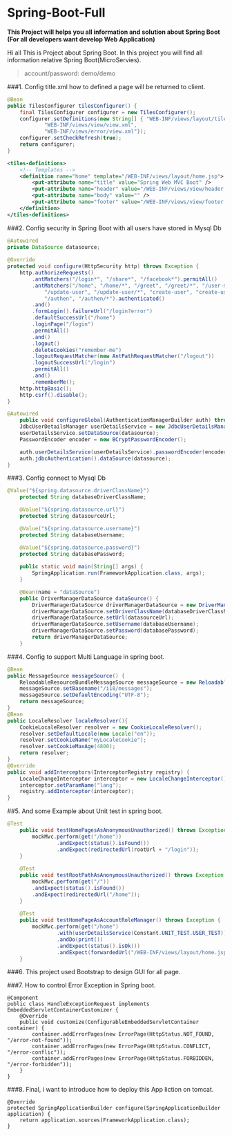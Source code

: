 <!-- START doctoc generated TOC please keep comment here to allow auto update -->
<!-- DON'T EDIT THIS SECTION, INSTEAD RE-RUN doctoc TO UPDATE -->

# Spring-Boot-Full
**This Project will helps you all information and solution about Spring Boot (For all developers want develop Web Application)**

Hi all 
This is Project about Spring Boot. In this project you will find all information relative Spring Boot(MicroServies).

>account/password: demo/demo

###1. Config title.xml how to defined a page will be returned to client.
```java
@Bean
public TilesConfigurer tilesConfigurer() {
    final TilesConfigurer configurer = new TilesConfigurer();
    configurer.setDefinitions(new String[] { "WEB-INF/views/layout/tiles.xml", 
            "WEB-INF/views/view/view.xml",
            "WEB-INF/views/error/view.xml"});
    configurer.setCheckRefresh(true);
    return configurer;
}
```
```xml 
<tiles-definitions>
    <!-- Templates -->
    <definition name="home" template="/WEB-INF/views/layout/home.jsp">
        <put-attribute name="title" value="Spring Web MVC Boot" />
        <put-attribute name="header" value="/WEB-INF/views/view/header.jsp" />
        <put-attribute name="body" value="" />
        <put-attribute name="footer" value="/WEB-INF/views/view/footer.jsp" />
    </definition>
</tiles-definitions>
```
###2. Config security in Spring Boot with all users have stored in Mysql Db
```java
@Autowired
private DataSource datasource;
	
@Override
protected void configure(HttpSecurity http) throws Exception {
    http.authorizeRequests()
        .antMatchers("/login*", "/share*", "/facebook*").permitAll()
        .antMatchers("/home", "/home/*", "/greet", "/greet/*", "/user-manager", "/user-manager/*",
            "/update-user", "/update-user/*", "create-user", "create-user/*",
            "/authen", "/authen/*").authenticated()
        .and()
        .formLogin().failureUrl("/login?error")
        .defaultSuccessUrl("/home")
        .loginPage("/login")
        .permitAll()
        .and()
        .logout()
        .deleteCookies("remember-me")
        .logoutRequestMatcher(new AntPathRequestMatcher("/logout"))
        .logoutSuccessUrl("/login")
        .permitAll()
        .and()
        .rememberMe();
    http.httpBasic();
    http.csrf().disable();
}

@Autowired
    public void configureGlobal(AuthenticationManagerBuilder auth) throws Exception {
    JdbcUserDetailsManager userDetailsService = new JdbcUserDetailsManager();
    userDetailsService.setDataSource(datasource);
    PasswordEncoder encoder = new BCryptPasswordEncoder();

    auth.userDetailsService(userDetailsService).passwordEncoder(encoder);
    auth.jdbcAuthentication().dataSource(datasource);
}
```
###3. Config connect to Mysql Db
```java
@Value("${spring.datasource.driverClassName}")
    protected String databaseDriverClassName;

    @Value("${spring.datasource.url}")
    protected String datasourceUrl;

    @Value("${spring.datasource.username}")
    protected String databaseUsername;

    @Value("${spring.datasource.password}")
    protected String databasePassword;
	
	public static void main(String[] args) {
		SpringApplication.run(FrameworkApplication.class, args);
	}

	@Bean(name = "dataSource")
	public DriverManagerDataSource dataSource() {
		DriverManagerDataSource driverManagerDataSource = new DriverManagerDataSource();
		driverManagerDataSource.setDriverClassName(databaseDriverClassName);
		driverManagerDataSource.setUrl(datasourceUrl);
		driverManagerDataSource.setUsername(databaseUsername);
		driverManagerDataSource.setPassword(databasePassword);
		return driverManagerDataSource;
	}
```
###4. Config to support Multi Language in spring boot.
```java
@Bean
public MessageSource messageSource() {
    ReloadableResourceBundleMessageSource messageSource = new ReloadableResourceBundleMessageSource();
    messageSource.setBasename("/i18/messages");
    messageSource.setDefaultEncoding("UTF-8");
    return messageSource;
}
@Bean
public LocaleResolver localeResolver(){
    CookieLocaleResolver resolver = new CookieLocaleResolver();
    resolver.setDefaultLocale(new Locale("en"));
    resolver.setCookieName("myLocaleCookie");
    resolver.setCookieMaxAge(4800);
    return resolver;
}
@Override
public void addInterceptors(InterceptorRegistry registry) {
    LocaleChangeInterceptor interceptor = new LocaleChangeInterceptor();
    interceptor.setParamName("lang");
    registry.addInterceptor(interceptor);
}
```
##5. And some Example about Unit test in spring boot.
```java
@Test
	public void testHomePagesAsAnonymousUnauthorized() throws Exception {
		mockMvc.perform(get("/home"))
				.andExpect(status().isFound())
				.andExpect(redirectedUrl(rootUrl + "/login"));
	}
	
	@Test
	public void testRootPathAsAnonymousUnauthorized() throws Exception {
		mockMvc.perform(get("/"))
		.andExpect(status().isFound())
		.andExpect(redirectedUrl("/home"));
	}
	
	@Test
    public void testHomePageAsAccountRoleManager() throws Exception {
        mockMvc.perform(get("/home")
                .with(userDetailsService(Constant.UNIT_TEST.USER_TEST)))
                .andDo(print())
                .andExpect(status().isOk())
                .andExpect(forwardedUrl("/WEB-INF/views/layout/home.jsp"));
    }
```
###6. This project used Bootstrap to design GUI for all page.

###7. How to control Error Exception in Spring boot.
```
@Component
public class HandleExceptionRequest implements EmbeddedServletContainerCustomizer {
    @Override
    public void customize(ConfigurableEmbeddedServletContainer container) {
        container.addErrorPages(new ErrorPage(HttpStatus.NOT_FOUND, "/error-not-found"));
        container.addErrorPages(new ErrorPage(HttpStatus.CONFLICT, "/error-conflic"));
        container.addErrorPages(new ErrorPage(HttpStatus.FORBIDDEN, "/error-forbidden"));
    }
}
```
###8. Final, i want to introduce how to deploy this App liction on tomcat.
```
@Override
protected SpringApplicationBuilder configure(SpringApplicationBuilder application) {
    return application.sources(FrameworkApplication.class);
}  
```
